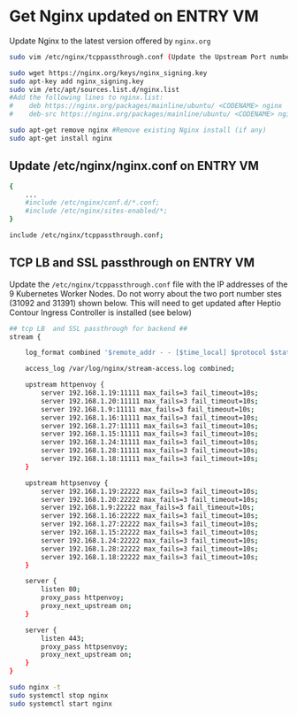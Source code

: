 # Get Nginx updated on ENTRY VM

Update Nginx to the latest version offered by `nginx.org`

```bash
sudo vim /etc/nginx/tcppassthrough.conf (Update the Upstream Port numbers for 80 and 443)

sudo wget https://nginx.org/keys/nginx_signing.key
sudo apt-key add nginx_signing.key
sudo vim /etc/apt/sources.list.d/nginx.list 
#Add the following lines to nginx.list:
#    deb https://nginx.org/packages/mainline/ubuntu/ <CODENAME> nginx
#    deb-src https://nginx.org/packages/mainline/ubuntu/ <CODENAME> nginx
```

```bash
sudo apt-get remove nginx #Remove existing Nginx install (if any)
sudo apt-get install nginx
```

## Update /etc/nginx/nginx.conf on ENTRY VM

```bash
{
    ...
    #include /etc/nginx/conf.d/*.conf;
    #include /etc/nginx/sites-enabled/*;
}

include /etc/nginx/tcppassthrough.conf;
```

## TCP LB and SSL passthrough on ENTRY VM

Update the `/etc/nginx/tcppassthrough.conf` file with the IP addresses of the 9 Kubernetes Worker Nodes. Do not worry about the two port number stes (31092 and 31391) shown below. This will need to get updated after Heptio Contour Ingress Controller is installed (see below)

```bash
## tcp LB  and SSL passthrough for backend ##
stream {

    log_format combined '$remote_addr - - [$time_local] $protocol $status $bytes_sent $bytes_received $session_time "$upstream_addr"';

    access_log /var/log/nginx/stream-access.log combined;

    upstream httpenvoy {
        server 192.168.1.19:11111 max_fails=3 fail_timeout=10s;
        server 192.168.1.20:11111 max_fails=3 fail_timeout=10s;
        server 192.168.1.9:11111 max_fails=3 fail_timeout=10s;
        server 192.168.1.16:11111 max_fails=3 fail_timeout=10s;
        server 192.168.1.27:11111 max_fails=3 fail_timeout=10s;
        server 192.168.1.15:11111 max_fails=3 fail_timeout=10s;
        server 192.168.1.24:11111 max_fails=3 fail_timeout=10s;
        server 192.168.1.28:11111 max_fails=3 fail_timeout=10s;
        server 192.168.1.18:11111 max_fails=3 fail_timeout=10s;
    }

    upstream httpsenvoy {
        server 192.168.1.19:22222 max_fails=3 fail_timeout=10s;
        server 192.168.1.20:22222 max_fails=3 fail_timeout=10s;
        server 192.168.1.9:22222 max_fails=3 fail_timeout=10s;
        server 192.168.1.16:22222 max_fails=3 fail_timeout=10s;
        server 192.168.1.27:22222 max_fails=3 fail_timeout=10s;
        server 192.168.1.15:22222 max_fails=3 fail_timeout=10s;
        server 192.168.1.24:22222 max_fails=3 fail_timeout=10s;
        server 192.168.1.28:22222 max_fails=3 fail_timeout=10s;
        server 192.168.1.18:22222 max_fails=3 fail_timeout=10s;
    }

    server {
        listen 80;
        proxy_pass httpenvoy;
        proxy_next_upstream on;
    }

    server {
        listen 443;
        proxy_pass httpsenvoy;
        proxy_next_upstream on;
    }
}
```

```bash
sudo nginx -t
sudo systemctl stop nginx
sudo systemctl start nginx
```
